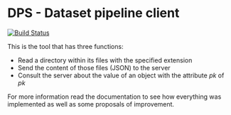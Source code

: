 # DPS - Dataset pipeline client

[![Build Status](https://travis-ci.com/rafaelcn/dataset-pipeline-client.svg?token=agoYobPmasJqPwFp7s8p&branch=master)](https://travis-ci.com/rafaelcn/dataset-pipeline-client)

This is the tool that has three functions:

- Read a directory within its files with the specified extension
- Send the content of those files (JSON) to the server
- Consult the server about the value of an object with the attribute _pk_ of _pk_

For more information read the documentation to see how everything was
implemented as well as some proposals of improvement.
